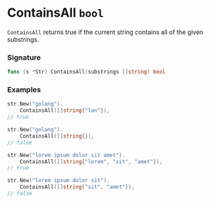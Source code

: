 # ContainsAll `bool`

`ContainsAll` returns true if the current string contains all of the given substrings.

### Signature

```go
func (s *Str) ContainsAll(substrings []string) bool
```

### Examples

```go
str.New("golang").
	ContainsAll([]string{"lan"}),
// true

str.New("golang").
	ContainsAll([]string{}),
// false

str.New("lorem ipsum dolor sit amet").
	ContainsAll([]string{"lorem", "sit", "amet"}),
// true

str.New("lorem ipsum dolor sit").
	ContainsAll([]string{"sit", "amet"}),
// false

```
